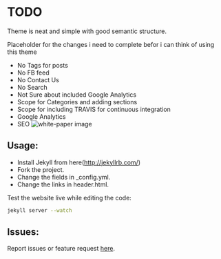 TODO
============
Theme is neat and simple with good semantic structure.

Placeholder for the changes i need to complete befor i can think of using this theme
-	No Tags for posts
-	No FB feed
-	No Contact Us
-	No Search
-	Not Sure about included Google Analytics
-	Scope for Categories and adding sections
-	Scope for including TRAVIS for continuous integration
- Google Analytics
- SEO
![white-paper image](https://i.cloudup.com/rmZjQ83vRh-2000x2000.png)

## Usage:

- Install Jekyll from here(http://jekyllrb.com/)
- Fork the project.
- Change the fields in _config.yml.
- Change the links in header.html.

Test the website live while editing the code:

```sh
jekyll server --watch
```

## Issues:

Report issues or feature request [here](https://github.com/vinitkumar/white-paper/issues).
